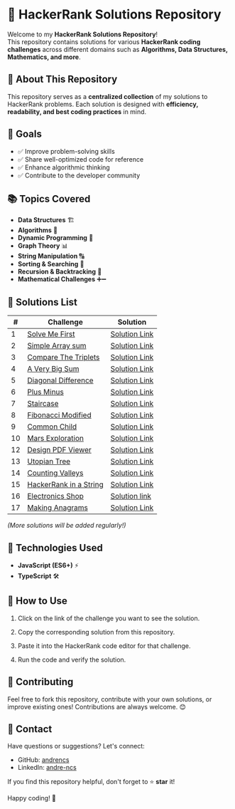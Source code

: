 # 🚀 HackerRank Solutions Repository

Welcome to my **HackerRank Solutions Repository**!  
This repository contains solutions for various **HackerRank coding challenges** across different domains such as **Algorithms, Data Structures, Mathematics, and more**.

## 📌 About This Repository

This repository serves as a **centralized collection** of my solutions to HackerRank problems. Each solution is designed with **efficiency, readability, and best coding practices** in mind.

## 🎯 Goals

- ✅ Improve problem-solving skills
- ✅ Share well-optimized code for reference
- ✅ Enhance algorithmic thinking
- ✅ Contribute to the developer community

## 📚 Topics Covered

- **Data Structures** 🏗️
- **Algorithms** 🔢
- **Dynamic Programming** 🚀
- **Graph Theory** 📊
- **String Manipulation** 🔠
- **Sorting & Searching** 🔎
- **Recursion & Backtracking** 🔁
- **Mathematical Challenges** ➕➖

## 📝 Solutions List

| #   | Challenge                                                                          | Solution                                                           |
| --- | ---------------------------------------------------------------------------------- | ------------------------------------------------------------------ |
| 1   | [Solve Me First](https://hackerrank.com/challenges/solve-me-first)                 | [Solution Link](./Prepare/Algorithms/Warmup/SolveMeFirst.ts)       |
| 2   | [Simple Array sum](https://hackerrank.com/challenges/simple-array-sum)             | [Solution Link](./Prepare/Algorithms/Warmup/SimpleArraySum.ts)     |
| 3   | [Compare The Triplets](https://hackerrank.com/challenges/compare-the-triplets)     | [Solution Link](./Prepare/Algorithms/Warmup/CompareTheTriplets.ts) |
| 4   | [A Very Big Sum](https://hackerrank.com/challenges/a-very-big-sum)                 | [Solution Link](./Prepare/Algorithms/Warmup/AVeryBigSum.ts)        |
| 5   | [Diagonal Difference](https://hackerrank.com/challenges/diagonal-difference/)      | [Solution Link](./Prepare/Algorithms/Warmup/DiagonalDifference.ts) |
| 6   | [Plus Minus](https://hackerrank.com/challenges/plus-minus/)                        | [Solution Link](./Prepare/Algorithms/Warmup/PlusMinus.ts)          |
| 7   | [Staircase](https://hackerrank.com/challenges/staircase/)                          | [Solution Link](./Prepare/Algorithms/Warmup/Staircase.ts)          |
| 8   | [Fibonacci Modified](https://hackerrank.com/challenges/fibonacci-modified)         | [Solution Link](./Dynamic%20programing/FibonacciModified.ts)       |
| 9   | [Common Child](https://hackerrank.com/challenges/common-child)                     | [Solution Link](./String/CommonChild.ts)                           |
| 10  | [Mars Exploration](https://hackerrank.com/challenges/mars-exploration)             | [Solution Link](./String/MarsExploration.ts)                       |
| 12  | [Design PDF Viewer](https://hackerrank.com/challenges/designer-pdf-viewer)         | [Solution Link](./Implementation/DesignPDFViewer.ts)               |
| 13  | [Utopian Tree](https://hackerrank.com/challenges/utopian-tree)                     | [Solution Link](./Implementation/UtopianTree.ts)                   |
| 14  | [Counting Valleys](https://hackerrank.com/challenges/counting-valleys)             | [Solution Link](./Implementation/CountingValleys.ts)               |
| 15  | [HackerRank in a String](https://hackerrank.com/challenges/hackerrank-in-a-string) | [Solution Link](./String/HackerRankInAString.ts)                   |
| 16  | [Electronics Shop](https://hackerrank.com/challenges/electronics-shop)             | [Solution link](./Implementation/EletronicsShop.ts)                |
| 17  | [Making Anagrams](https://hackerrank.com/challenges/making-anagrams)               | [Solution Link](./String/MakingAnagrams.ts)                        |

_(More solutions will be added regularly!)_

## 🔧 Technologies Used

- **JavaScript (ES6+)** ⚡
- **TypeScript** 🛠️

## 🚀 How to Use

1. Click on the link of the challenge you want to see the solution.

2. Copy the corresponding solution from this repository.

3. Paste it into the HackerRank code editor for that challenge.

4. Run the code and verify the solution.

## 🌟 Contributing

Feel free to fork this repository, contribute with your own solutions, or improve existing ones! Contributions are always welcome. 😊

## 📩 Contact

Have questions or suggestions? Let's connect:

- GitHub: [andrencs](https://github.com/andrencs)
- LinkedIn: [andre-ncs](https://linkedin.com/in/andre-ncs/)

If you find this repository helpful, don't forget to ⭐ **star** it!

Happy coding! 🚀
